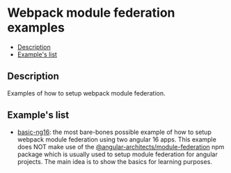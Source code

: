 # Webpack module federation examples

- [Description](#description)
- [Example's list](#examples-list)

## Description 

Examples of how to setup webpack module federation.

## Example's list

- [basic-ng16](/basic-ng16/README.md): the most bare-bones possible example of how to setup webpack module federation using two angular 16 apps. This example does NOT make use of the [@angular-architects/module-federation](https://www.npmjs.com/package/@angular-architects/module-federation) npm package which is usually used to setup module federation for angular projects. The main idea is to show the basics for learning purposes.


